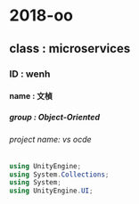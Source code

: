 # 2018-oo

## class : microservices

### ID : wenh       

#### name : 文楨

##### group : Object-Oriented

###### project name: vs ocde

```c#
using UnityEngine;
using System.Collections;
using System;
using UnityEngine.UI;
```


